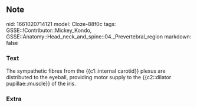 ## Note
nid: 1661020714121
model: Cloze-88f0c
tags: GSSE::!Contributor::Mickey_Kondo, GSSE::Anatomy::Head_neck_and_spine::04._Prevertebral_region
markdown: false

### Text
The sympathetic fibres from the {{c1::internal carotid}} plexus are distributed to the eyeball, providing motor supply to the {{c2::dilator pupillae::muscle}} of the iris.

### Extra


